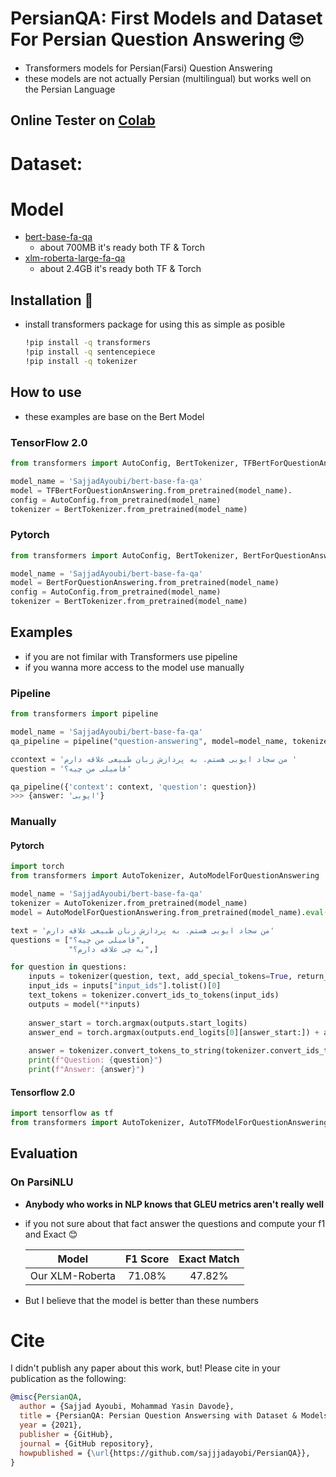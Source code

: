# PersianQA: First Models and Dataset For Persian Question Answering 🙄 
- Transformers models for Persian(Farsi) Question Answering
- these models are not actually Persian (multilingual) but works well on the Persian Language 

## Online Tester on [Colab](https://colab.research.google.com/drive/1Y7yisfVnhFYtzw7KvE3QFbruzvGe0qgk?usp=sharing)

# Dataset:

# Model
  - [bert-base-fa-qa](https://huggingface.co/SajjadAyoubi/bert-base-fa-qa)
    - about 700MB it's ready both TF & Torch
  - [xlm-roberta-large-fa-qa](https://huggingface.co/SajjadAyoubi/xlm-roberta-large-fa-qa)
    - about 2.4GB it's ready both TF & Torch
    

## Installation 🤗
- install transformers package for using this as simple as posible
  ```bash 
  !pip install -q transformers
  !pip install -q sentencepiece
  !pip install -q tokenizer
  ```
  
## How to use 
- these examples are base on the Bert Model 

### TensorFlow 2.0 

```python
from transformers import AutoConfig, BertTokenizer, TFBertForQuestionAnswering

model_name = 'SajjadAyoubi/bert-base-fa-qa'
model = TFBertForQuestionAnswering.from_pretrained(model_name).
config = AutoConfig.from_pretrained(model_name)
tokenizer = BertTokenizer.from_pretrained(model_name)
```

### Pytorch

```python
from transformers import AutoConfig, BertTokenizer, BertForQuestionAnswering

model_name = 'SajjadAyoubi/bert-base-fa-qa'
model = BertForQuestionAnswering.from_pretrained(model_name)
config = AutoConfig.from_pretrained(model_name)
tokenizer = BertTokenizer.from_pretrained(model_name)
```

## Examples
- if you are not fimilar with Transformers use pipeline
- if you wanna more access to the model use manually

### Pipeline 
```python
from transformers import pipeline

model_name = 'SajjadAyoubi/bert-base-fa-qa'
qa_pipeline = pipeline("question-answering", model=model_name, tokenizer=model_name)

ccontext = 'من سجاد ایوبی هستم. به پردازش زبان طبیعی علاقه دارم '
question = 'فامیلی من چیه؟'

qa_pipeline({'context': context, 'question': question})
>>> {answer: 'ایوبی'}
```

### Manually 

#### Pytorch
```python
import torch
from transformers import AutoTokenizer, AutoModelForQuestionAnswering

model_name = 'SajjadAyoubi/bert-base-fa-qa'
tokenizer = AutoTokenizer.from_pretrained(model_name)
model = AutoModelForQuestionAnswering.from_pretrained(model_name).eval()

text = 'من سجاد ایوبی هستم. به پردازش زبان طبیعی علاقه دارم'
questions = ["فامیلی من چیه؟",
             "به چی علاقه دارم؟",]

for question in questions:
    inputs = tokenizer(question, text, add_special_tokens=True, return_tensors="pt")
    input_ids = inputs["input_ids"].tolist()[0]
    text_tokens = tokenizer.convert_ids_to_tokens(input_ids)
    outputs = model(**inputs)
  
    answer_start = torch.argmax(outputs.start_logits)
    answer_end = torch.argmax(outputs.end_logits[0][answer_start:]) + answer_start + 1
    
    answer = tokenizer.convert_tokens_to_string(tokenizer.convert_ids_to_tokens(input_ids[answer_start:answer_end]))
    print(f"Question: {question}")
    print(f"Answer: {answer}")
```
#### Tensorflow 2.0
```python
import tensorflow as tf
from transformers import AutoTokenizer, AutoTFModelForQuestionAnswering
```

## Evaluation
### On ParsiNLU
- **Anybody who works in NLP knows that GLEU metrics aren't really well**
- if you not sure about that fact answer the questions and compute your f1 and Exact 😊


  | Model | F1 Score | Exact Match |
  |  :---:  |  :---:  | :---: |
  | Our XLM-Roberta | 71.08% | 47.82% |

- But I believe that the model is better than these numbers


# Cite

I didn't publish any paper about this work, but! Please cite in your publication as the following:

```bibtex
@misc{PersianQA,
  author = {Sajjad Ayoubi, Mohammad Yasin Davode},
  title = {PersianQA: Persian Question Answersing with Dataset & Models},
  year = {2021},
  publisher = {GitHub},
  journal = {GitHub repository},
  howpublished = {\url{https://github.com/sajjjadayobi/PersianQA}},
}
```
